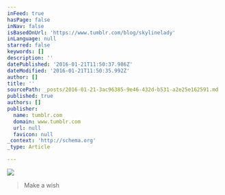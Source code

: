 ```yaml
---
inFeed: true
hasPage: false
inNav: false
isBasedOnUrl: 'https://www.tumblr.com/blog/skylinelady'
inLanguage: null
starred: false
keywords: []
description: ''
datePublished: '2016-01-21T11:50:37.986Z'
dateModified: '2016-01-21T11:50:35.992Z'
author: []
title: ''
sourcePath: _posts/2016-01-21-3ac96385-9e46-432d-b531-a2e25e162591.md
published: true
authors: []
publisher:
  name: tumblr.com
  domain: www.tumblr.com
  url: null
  favicon: null
_context: 'http://schema.org'
_type: Article

---
```

![](https://s3-us-west-2.amazonaws.com/the-grid-img/p/baa7ffe6a8978aba6cbe111c78161956061ce492.gif)

> Make a wish